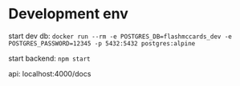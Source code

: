 # Development env

start dev db:
`docker run --rm -e POSTGRES_DB=flashmccards_dev -e POSTGRES_PASSWORD=12345 -p 5432:5432 postgres:alpine`

start backend:
`npm start`

api:
localhost:4000/docs
